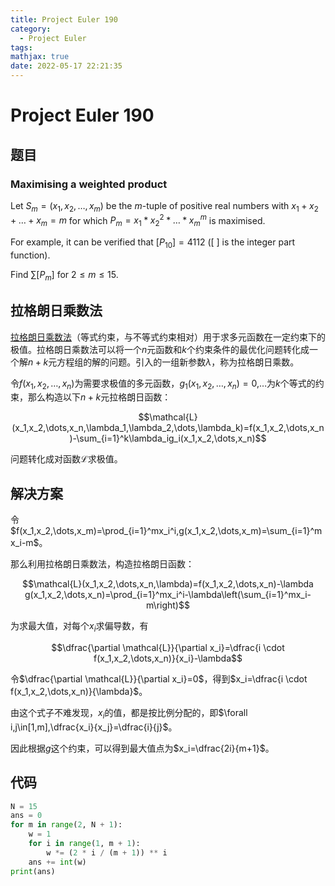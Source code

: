 ```yaml
---
title: Project Euler 190
category:
  - Project Euler
tags:
mathjax: true
date: 2022-05-17 22:21:35
---
```


<escape><!-- more --></escape>

# Project Euler 190

## 题目

### Maximising a weighted product

Let $S_m = (x_1, x_2, \dots , x_m)$ be the $m$-tuple of positive real numbers with $x_1 + x_2 + \dots + x_m = m$ for which $P_m = x_1 *x_2^2* \dots * x_m^m$ is maximised.

For example, it can be verified that $[P_{10}] = 4112$ ([ ] is the integer part function).

Find $\sum[P_m]$ for $2 \le m \le 15$.

## 拉格朗日乘数法

[拉格朗日乘数法](https://en.wikipedia.org/wiki/Lagrange_multiplier)（等式约束，与不等式约束相对）用于求多元函数在一定约束下的极值。拉格朗日乘数法可以将一个$n$元函数和$k$个约束条件的最优化问题转化成一个解$n+k$元方程组的解的问题。引入的一组新参数$\lambda$，称为拉格朗日乘数。

令$f(x_1,x_2,\dots,x_n)$为需要求极值的多元函数，$g_1(x_1,x_2,\dots,x_n)=0$,$\dots$为$k$个等式的约束，那么构造以下$n+k$元拉格朗日函数：

$$\mathcal{L}(x_1,x_2,\dots,x_n,\lambda_1,\lambda_2,\dots,\lambda_k)=f(x_1,x_2,\dots,x_n)-\sum_{i=1}^k\lambda_ig_i(x_1,x_2,\dots,x_n)$$

问题转化成对函数$\mathcal{L}$求极值。

## 解决方案

令$f(x_1,x_2,\dots,x_m)=\prod_{i=1}^mx_i^i,g(x_1,x_2,\dots,x_m)=\sum_{i=1}^mx_i-m$。

那么利用拉格朗日乘数法，构造拉格朗日函数：

$$\mathcal{L}(x_1,x_2,\dots,x_n,\lambda)=f(x_1,x_2,\dots,x_n)-\lambda g(x_1,x_2,\dots,x_n)=\prod_{i=1}^mx_i^i-\lambda\left(\sum_{i=1}^mx_i-m\right)$$

为求最大值，对每个$x_i$求偏导数，有

$$\dfrac{\partial \mathcal{L}}{\partial x_i}=\dfrac{i \cdot f(x_1,x_2,\dots,x_n)}{x_i}-\lambda$$

令$\dfrac{\partial \mathcal{L}}{\partial x_i}=0$，得到$x_i=\dfrac{i \cdot f(x_1,x_2,\dots,x_n)}{\lambda}$。

由这个式子不难发现，$x_i$的值，都是按比例分配的，即$\forall i,j\in[1,m],\dfrac{x_i}{x_j}=\dfrac{i}{j}$。

因此根据$g$这个约束，可以得到最大值点为$x_i=\dfrac{2i}{m+1}$。

## 代码

```py
N = 15
ans = 0
for m in range(2, N + 1):
    w = 1
    for i in range(1, m + 1):
        w *= (2 * i / (m + 1)) ** i
    ans += int(w)
print(ans)

```
